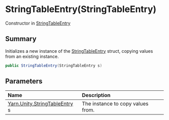 # StringTableEntry(StringTableEntry)

Constructor in [StringTableEntry](/docs/api/csharp/yarn.unity.stringtableentry.md)

## Summary


Initializes a new instance of the  <a href="yarn.unity.stringtableentry.md">StringTableEntry</a> 
struct, copying values from an existing instance.


```csharp
public StringTableEntry(StringTableEntry s)
```

## Parameters

|Name|Description|
|:---|:---|
|[Yarn.Unity.StringTableEntry](/docs/api/csharp/yarn.unity.stringtableentry.md) s|The instance to copy values from.|

